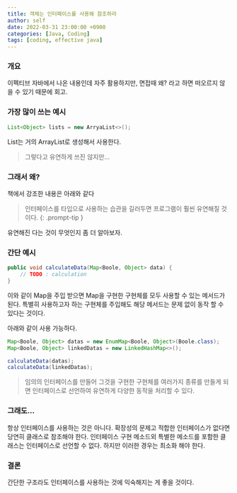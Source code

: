 ```yaml
---
title: 객체는 인터페이스를 사용해 참조하라
author: self
date: 2022-03-31 23:00:00 +0900
categories: [Java, Coding]
tags: [coding, effective java]
---
```


### 개요
이펙티브 자바에서 나온 내용인데 자주 활용하지만, 면접때 왜? 라고 하면 떠오르지 않을 수 있기 때문에 회고.

### 가장 많이 쓰는 예시
```java
List<Object> lists = new ArryaList<>();
```
List는 거의 ArrayList로 생성해서 사용한다.
> 그렇다고 유연하게 쓰진 않지만...

### 그래서 왜?
책에서 강조한 내용은 아래와 같다
> 인터페이스를 타입으로 사용하는 습관을 길러두면 프로그램이 훨씬 유연해질 것이다.
{: .prompt-tip }

유연해진 다는 것이 무엇인지 좀 더 알아보자.

### 간단 예시
```java
public void calculateData(Map<Boole, Object> data) {
    // TODO : calculation
}
```
이와 같이 Map을 주입 받으면 Map을 구현한 구현체를 모두 사용할 수 있는 메서드가 된다.
특별히 사용하고자 하는 구현체를 주입해도 해당 메서드는 문제 없이 동작 할 수 있다는 것이다.

아래와 같이 사용 가능하다.
```java
Map<Boole, Object> datas = new EnumMap<Boole, Object>(Boole.class);
Map<Boole, Object> linkedDatas = new LinkedHashMap<>();

calculateData(datas);
calculateData(linkedDatas);
```

> 임의의 인터페이스를 만들어 그것을 구현한 구현체를 여러가지 종류를 만들게 되면 인터페이스로 선언하여 유연하게 다양한 동작을 처리할 수 있다.

### 그래도...
항상 인터페이스를 사용하는 것은 아니다.
확장성의 문제고 적합한 인터페이스가 없다면 당연히 클래스로 참조해야 한다.
인터페이스 구현 메소드외 특별한 메소드를 포함한 클래스는 인터페이스로 선언할 수 없다.
하지만 이러한 경우는 최소화 해야 한다.

### 결론
간단한 구조라도 인터페이스를 사용하는 것에 익숙해지는 게 좋을 것이다.


